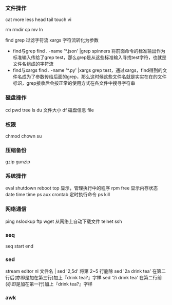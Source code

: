 ### 文件操作 ###
cat 
more less
head tail
touch
vi

rm
rmdir
cp
mv
ln

find
grep 过滤字符流
xargs 字符流转化为参数
- find与grep
find . -name '*.json' |grep spinners
将前面命令的标准输出作为标准输入传给了grep test，那么grep是从这些标准输入寻找test字符，也就是文件名组成的字符流
- find与xargs
find . -name '*.py' |xargs grep test，通过xargs，find得到的文件名成为了参数传给后面的grep，那么这时候这些文件名就是实实在在的文件标识，grep接收后会按正常的使用方式在各文件中搜寻字符串


### 磁盘操作 ###
cd
pwd
tree
ls
du 文件大小
df 磁盘信息
file


### 权限 ###
chmod
chown
su


### 压缩备份 ###
gzip
gunzip


### 系统操作 ###
eval
shutdown reboot
top 显示，管理执行中的程序
rpm
free 显示内存状态
date
time time ps aux
crontab 定时执行命令
ps
kill


### 网络通信 ###
ping
nslookup
ftp
wget 从网络上自动下载文件
telnet
ssh


### seq ###
seq start end


### sed ###
stream editor
nl 文件名 |
sed '2,5d' 将第 2~5 行删除
sed '2a drink tea' 在第二行后(亦即是加在第三行)加上『drink tea?』字样
sed '2i drink tea' 在第二行前(亦即是加在第一行)加上『drink tea?』字样


### awk ###